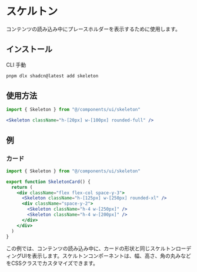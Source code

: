 # スケルトン

コンテンツの読み込み中にプレースホルダーを表示するために使用します。

## インストール

<Tabs defaultValue="cli">

<TabsList>
  <TabsTrigger value="cli">CLI</TabsTrigger>
  <TabsTrigger value="manual">手動</TabsTrigger>
</TabsList>

<TabsContent value="cli">

```bash
pnpm dlx shadcn@latest add skeleton
```

</TabsContent>

</Tabs>

## 使用方法

```jsx
import { Skeleton } from "@/components/ui/skeleton"
```

```jsx
<Skeleton className="h-[20px] w-[100px] rounded-full" />
```

## 例

### カード

```jsx
import { Skeleton } from "@/components/ui/skeleton"

export function SkeletonCard() {
  return (
    <div className="flex flex-col space-y-3">
      <Skeleton className="h-[125px] w-[250px] rounded-xl" />
      <div className="space-y-2">
        <Skeleton className="h-4 w-[250px]" />
        <Skeleton className="h-4 w-[200px]" />
      </div>
    </div>
  )
}
```

この例では、コンテンツの読み込み中に、カードの形状と同じスケルトンローディングUIを表示します。スケルトンコンポーネントは、幅、高さ、角の丸みなどをCSSクラスでカスタマイズできます。
